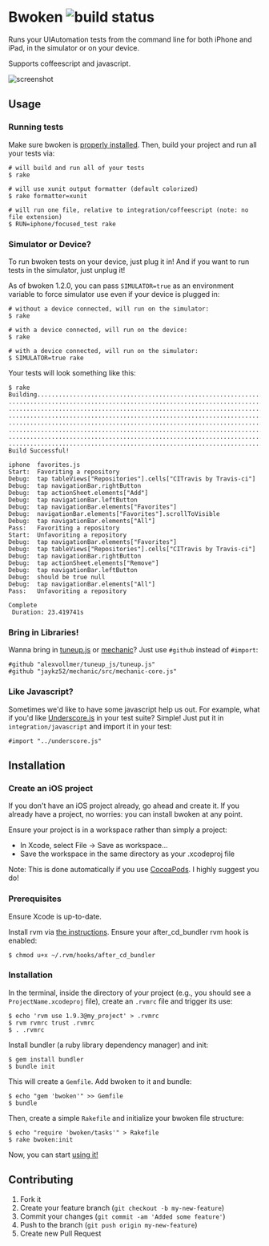 # Bwoken ![build status](https://secure.travis-ci.org/bendyworks/bwoken.png?branch=master)

Runs your UIAutomation tests from the command line for both iPhone and iPad, in the simulator or on your device.

Supports coffeescript and javascript.

![screenshot](https://raw.github.com/bendyworks/bwoken/master/doc/screenshot.png)


## Usage

### Running tests

Make sure bwoken is <a href="#installation">properly installed</a>. Then, build your project and run all your tests via:

<pre><code># will build and run all of your tests
$ rake

# will use xunit output formatter (default colorized)
$ rake formatter=xunit

# will run one file, relative to integration/coffeescript (note: no file extension)
$ RUN=iphone/focused_test rake
</code></pre>

### Simulator or Device?

To run bwoken tests on your device, just plug it in! And if you want to run tests in the simulator, just unplug it!

As of bwoken 1.2.0, you can pass <code>SIMULATOR=true</code> as an environment variable to force simulator use even if your device is plugged in:

<pre><code># without a device connected, will run on the simulator:
$ rake

# with a device connected, will run on the device:
$ rake

# with a device connected, will run on the simulator:
$ SIMULATOR=true rake
</code></pre>

Your tests will look something like this:

<pre><code>$ rake
Building.............................................................................
.....................................................................................
.....................................................................................
.....................................................................................
.....................................................................................
.....................................................................................
.....................................................................................
................................................................................
Build Successful!

iphone  favorites.js
Start:  Favoriting a repository
Debug:  tap tableViews["Repositories"].cells["CITravis by Travis-ci"]
Debug:  tap navigationBar.rightButton
Debug:  tap actionSheet.elements["Add"]
Debug:  tap navigationBar.leftButton
Debug:  tap navigationBar.elements["Favorites"]
Debug:  navigationBar.elements["Favorites"].scrollToVisible
Debug:  tap navigationBar.elements["All"]
Pass:   Favoriting a repository
Start:  Unfavoriting a repository
Debug:  tap navigationBar.elements["Favorites"]
Debug:  tap tableViews["Repositories"].cells["CITravis by Travis-ci"]
Debug:  tap navigationBar.rightButton
Debug:  tap actionSheet.elements["Remove"]
Debug:  tap navigationBar.leftButton
Debug:  should be true null
Debug:  tap navigationBar.elements["All"]
Pass:   Unfavoriting a repository

Complete
 Duration: 23.419741s
</code></pre>

### Bring in Libraries!

Wanna bring in [tuneup.js](https://github.com/alexvollmer/tuneup_js) or [mechanic](https://github.com/jaykz52/mechanic)? Just use `#github` instead of `#import`:

<pre><code>#github "alexvollmer/tuneup_js/tuneup.js"
#github "jaykz52/mechanic/src/mechanic-core.js"
</code></pre>

### Like Javascript?

Sometimes we'd like to have some javascript help us out. For example, what if you'd like <a href="http://underscorejs.org">Underscore.js</a> in your test suite? Simple! Just put it in <code>integration/javascript</code> and import it in your test:

<pre><code>#import "../underscore.js"
</code></pre>


## Installation

### Create an iOS project

If you don't have an iOS project already, go ahead and create it. If you already have a project, no worries: you can install bwoken at any point.

Ensure your project is in a workspace rather than simply a project:

* In Xcode, select File -&gt; Save as workspace...
* Save the workspace in the same directory as your .xcodeproj file

Note: This is done automatically if you use <a href="http://cocoapods.org/">CocoaPods</a>. I highly suggest you do!

### Prerequisites

Ensure Xcode is up-to-date.

Install rvm via <a href="https://rvm.io/rvm/install/">the instructions</a>. Ensure your after_cd_bundler rvm hook is enabled:

<pre><code>$ chmod u+x ~/.rvm/hooks/after_cd_bundler
</code></pre>

### Installation

In the terminal, inside the directory of your project (e.g., you should see a <code>ProjectName.xcodeproj</code> file), create an <code>.rvmrc</code> file and trigger its use:

<pre><code>$ echo 'rvm use 1.9.3@my_project' &gt; .rvmrc
$ rvm rvmrc trust .rvmrc
$ . .rvmrc
</code></pre>

Install bundler (a ruby library dependency manager) and init:

<pre><code>$ gem install bundler
$ bundle init
</code></pre>

This will create a <code>Gemfile</code>. Add bwoken to it and bundle:

<pre><code>$ echo "gem 'bwoken'" &gt;&gt; Gemfile
$ bundle
</code></pre>

Then, create a simple <code>Rakefile</code> and initialize your bwoken file structure:

<pre><code>$ echo "require 'bwoken/tasks'" &gt; Rakefile
$ rake bwoken:init
</code></pre>

Now, you can start <a href="#usage">using it!</a>

## Contributing

1. Fork it
2. Create your feature branch (`git checkout -b my-new-feature`)
3. Commit your changes (`git commit -am 'Added some feature'`)
4. Push to the branch (`git push origin my-new-feature`)
5. Create new Pull Request
